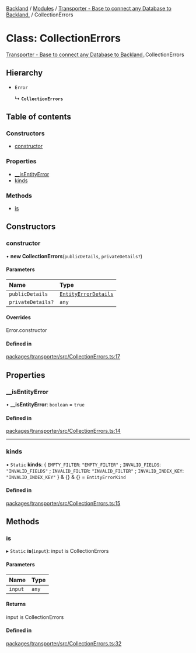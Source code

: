 [Backland](../README.md) / [Modules](../modules.md) / [Transporter - Base to connect any Database to Backland.](../modules/Transporter___Base_to_connect_any_Database_to_Backland_.md) / CollectionErrors

# Class: CollectionErrors

[Transporter - Base to connect any Database to Backland.](../modules/Transporter___Base_to_connect_any_Database_to_Backland_.md).CollectionErrors

## Hierarchy

- `Error`

  ↳ **`CollectionErrors`**

## Table of contents

### Constructors

- [constructor](Transporter___Base_to_connect_any_Database_to_Backland_.CollectionErrors.md#constructor)

### Properties

- [\_\_isEntityError](Transporter___Base_to_connect_any_Database_to_Backland_.CollectionErrors.md#__isentityerror)
- [kinds](Transporter___Base_to_connect_any_Database_to_Backland_.CollectionErrors.md#kinds)

### Methods

- [is](Transporter___Base_to_connect_any_Database_to_Backland_.CollectionErrors.md#is)

## Constructors

### constructor

• **new CollectionErrors**(`publicDetails`, `privateDetails?`)

#### Parameters

| Name | Type |
| :------ | :------ |
| `publicDetails` | [`EntityErrorDetails`](../modules/Transporter___Base_to_connect_any_Database_to_Backland_.md#entityerrordetails) |
| `privateDetails?` | `any` |

#### Overrides

Error.constructor

#### Defined in

[packages/transporter/src/CollectionErrors.ts:17](https://github.com/antoniopresto/darch/blob/c5cd1c8/packages/transporter/src/CollectionErrors.ts#L17)

## Properties

### \_\_isEntityError

• **\_\_isEntityError**: `boolean` = `true`

#### Defined in

[packages/transporter/src/CollectionErrors.ts:14](https://github.com/antoniopresto/darch/blob/c5cd1c8/packages/transporter/src/CollectionErrors.ts#L14)

___

### kinds

▪ `Static` **kinds**: { `EMPTY_FILTER`: ``"EMPTY_FILTER"`` ; `INVALID_FIELDS`: ``"INVALID_FIELDS"`` ; `INVALID_FILTER`: ``"INVALID_FILTER"`` ; `INVALID_INDEX_KEY`: ``"INVALID_INDEX_KEY"``  } & {} & {} = `EntityErrorKind`

#### Defined in

[packages/transporter/src/CollectionErrors.ts:15](https://github.com/antoniopresto/darch/blob/c5cd1c8/packages/transporter/src/CollectionErrors.ts#L15)

## Methods

### is

▸ `Static` **is**(`input`): input is CollectionErrors

#### Parameters

| Name | Type |
| :------ | :------ |
| `input` | `any` |

#### Returns

input is CollectionErrors

#### Defined in

[packages/transporter/src/CollectionErrors.ts:32](https://github.com/antoniopresto/darch/blob/c5cd1c8/packages/transporter/src/CollectionErrors.ts#L32)
